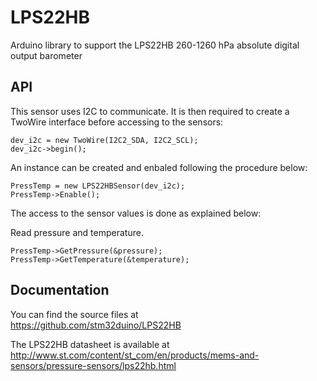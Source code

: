 # LPS22HB
Arduino library to support the LPS22HB 260-1260 hPa absolute digital output barometer

## API

This sensor uses I2C to communicate. It is then required to create a TwoWire interface before accessing to the sensors:  

    dev_i2c = new TwoWire(I2C2_SDA, I2C2_SCL);  
    dev_i2c->begin();  

An instance can be created and enbaled following the procedure below:  

    PressTemp = new LPS22HBSensor(dev_i2c);  
    PressTemp->Enable();  

The access to the sensor values is done as explained below:  

  Read pressure and temperature.  

    PressTemp->GetPressure(&pressure);  
    PressTemp->GetTemperature(&temperature);

## Documentation

You can find the source files at  
https://github.com/stm32duino/LPS22HB

The LPS22HB datasheet is available at  
http://www.st.com/content/st_com/en/products/mems-and-sensors/pressure-sensors/lps22hb.html
